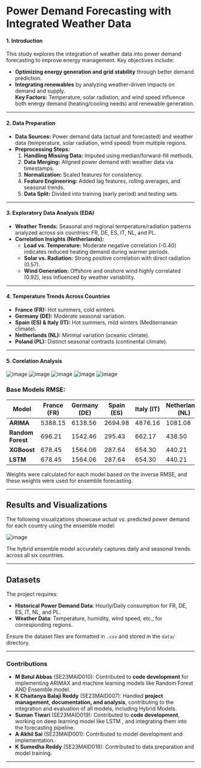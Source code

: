 
# Power Demand Forecasting with Integrated Weather Data

#### **1. Introduction**
This study explores the integration of weather data into power demand forecasting to improve energy management. Key objectives include:
- **Optimizing energy generation and grid stability** through better demand prediction.
- **Integrating renewables** by analyzing weather-driven impacts on demand and supply.  
**Key Factors:** Temperature, solar radiation, and wind speed influence both energy demand (heating/cooling needs) and renewable generation.

---

#### **2. Data Preparation**
- **Data Sources:** Power demand data (actual and forecasted) and weather data (temperature, solar radiation, wind speed) from multiple regions.
- **Preprocessing Steps:**
  1. **Handling Missing Data:** Imputed using median/forward-fill methods.
  2. **Data Merging:** Aligned power demand with weather data via timestamps.
  3. **Normalization:** Scaled features for consistency.
  4. **Feature Engineering:** Added lag features, rolling averages, and seasonal trends.
  5. **Data Split:** Divided into training (early period) and testing sets.

---

#### **3. Exploratory Data Analysis (EDA)**
- **Weather Trends:** Seasonal and regional temperature/radiation patterns analyzed across six countries: FR, DE, ES, IT, NL, and PL.
- **Correlation Insights (Netherlands):**
  - **Load vs. Temperature:** Moderate negative correlation (-0.40) indicates reduced heating demand during warmer periods.
  - **Solar vs. Radiation:** Strong positive correlation with direct radiation (0.57).
  - **Wind Generation:** Offshore and onshore wind highly correlated (0.92), less influenced by weather variability.

---

#### **4. Temperature Trends Across Countries**
- **France (FR):** Hot summers, cold winters.
- **Germany (DE):** Moderate seasonal variation.
- **Spain (ES) & Italy (IT):** Hot summers, mild winters (Mediterranean climate).
- **Netherlands (NL):** Minimal variation (oceanic climate).
- **Poland (PL):** Distinct seasonal contrasts (continental climate).  

---

#### **5. Corelation Analysis**
![image](https://github.com/user-attachments/assets/f4e45a0e-11e6-4f4f-a96c-65146e7c702c)
![image](https://github.com/user-attachments/assets/dd83b15f-333c-4113-864b-0283e10be63d)
![image](https://github.com/user-attachments/assets/de88c676-b011-4899-bea9-63cfbdd5b142)
![image](https://github.com/user-attachments/assets/ea0f0f86-163f-4858-8f0e-b4909dc330eb)
![image](https://github.com/user-attachments/assets/9eed7008-ad35-48ef-a241-1445b1a20587)


### Base Models RMSE:
| Model           | France (FR) | Germany (DE) | Spain (ES) | Italy (IT) | Netherlands (NL) | Poland (PL) |
|------------------|-------------|--------------|------------|------------|-------------------|-------------|
| **ARIMA**       | 5388.15     | 6138.56      | 2694.98    | 4876.16    | 1081.08           | 1967.74     |
| **Random Forest**| 696.21      | 1542.46      | 295.43     | 662.17     | 438.50            | 285.83      |
| **XGBoost**     | 678.45      | 1564.06      | 287.64     | 654.30     | 440.21            | 290.62      |
| **LSTM**        | 678.45      | 1564.06      | 287.64     | 654.30     | 440.21            | 290.62      |

Weights were calculated for each model based on the inverse RMSE, and these weights were used for ensemble forecasting.

---

## Results and Visualizations
The following visualizations showcase actual vs. predicted power demand for each country using the ensemble model:

![image](https://github.com/user-attachments/assets/33afe21d-b5d4-4429-996f-85c8c5ea8ca9)


The hybrid ensemble model accurately captures daily and seasonal trends across all six countries.

---

## Datasets
The project requires:
- **Historical Power Demand Data**: Hourly/Daily consumption for FR, DE, ES, IT, NL, and PL.
- **Weather Data**: Temperature, humidity, wind speed, etc., for corresponding regions.

Ensure the dataset files are formatted in `.csv` and stored in the `data/` directory.

---
### **Contributions**

- **M Batul Abbas** (SE23MAID010): Contributed to **code development** for implementing ARIMAX and machine learning models like Random Forest AND Ensemble model.  
- **K Chaitanya Balaji Reddy** (SE23MAID007): Handled **project management, documentation, and analysis**, contributing to the integration and evaluation of all models, including Hybrid Models.  
- **Suman Tiwari** (SE23MAID019): Contributed to **code development**, working on deep learning model like LSTM , and integrating them into the forecasting pipeline.  
- **A Akhil Sai** (SE23MAID001): Contributed to model development and implementation.  
- **K Sumedha Reddy** (SE23MAID018): Contributed to data preparation and model training.

---

